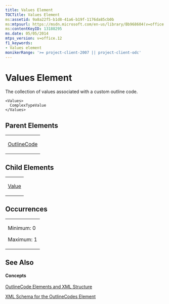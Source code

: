 ```yaml
---
title: Values Element
TOCTitle: Values Element
ms:assetid: 9a8a22f5-b1d8-41a6-b19f-1176da85cb0b
ms:mtpsurl: https://msdn.microsoft.com/en-us/library/Bb968604(v=office.12)
ms:contentKeyID: 13188295
ms.date: 05/05/2014
mtps_version: v=office.12
f1_keywords:
- Values element
monikerRange: '>= project-client-2007 || project-client-odc'
---
```


# Values Element




The collection of values associated with a custom outline code.

    <Values>
      ComplexTypeValue
    </Values>

## Parent Elements

<table>
<colgroup>
<col style="width: 100%" />
</colgroup>
<tbody>
<tr class="odd">
<td><p><a href="outlinecode-element.md">OutlineCode</a></p></td>
</tr>
</tbody>
</table>

## Child Elements

<table>
<colgroup>
<col style="width: 100%" />
</colgroup>
<tbody>
<tr class="odd">
<td><p><a href="value-element.md">Value</a></p></td>
</tr>
</tbody>
</table>

## Occurrences

<table>
<colgroup>
<col style="width: 100%" />
</colgroup>
<tbody>
<tr class="odd">
<td><p>Minimum: 0</p>
<p>Maximum: 1</p></td>
</tr>
</tbody>
</table>

## See Also

#### Concepts

[OutlineCode Elements and XML Structure](outlinecode-elements-and-xml-structure.md)

[XML Schema for the OutlineCodes Element](xml-schema-for-the-outlinecodes-element.md)

